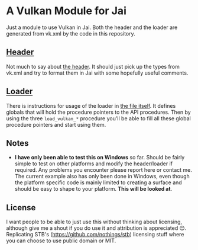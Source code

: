 # A Vulkan Module for Jai

Just a module to use Vulkan in Jai. Both the header and the loader are generated from vk.xml by the code in this repository.

## [Header](vulkan_header.jai)

Not much to say about [the header](vulkan_header.jai). It should just pick up the types from vk.xml and try to format them in Jai with some hopefully useful comments.

## [Loader](vulkan_loader.jai)

There is instructions for usage of the loader in [the file itself](vulkan_loader.jai). It defines globals that will hold the procedure pointers to the API procedures. Then by using the three `load_vulkan_*` procedure you'll be able to fill all these global procedure pointers and start using them.

## Notes

- **I have only been able to test this on Windows** so far. Should be fairly simple to test on other platforms and modify the header/loader if required. Any problems you encounter please report here or contact me. The current example also has only been done in Windows, even though the platform specific code is mainly limited to creating a surface and should be easy to shape to your platform. **This will be looked at**.

## License

I want people to be able to just use this without thinking about licensing, although give me a shout if you do use it and attribution is appreciated 😊. Replicating STB's (https://github.com/nothings/stb) licensing stuff where you can choose to use public domain or MIT.
